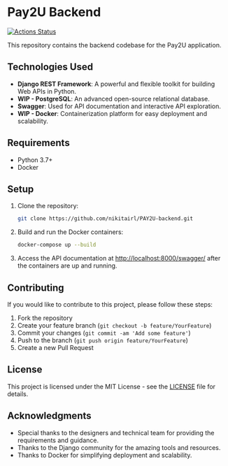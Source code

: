 # Pay2U Backend
[![Actions Status](https://github.com/nikitairl/PAY2U-backend/workflows/Main%20app%20workflow/badge.svg)](https://github.com/nikitairl/PAY2U-backend/actions)

This repository contains the backend codebase for the Pay2U application.

## Technologies Used

- **Django REST Framework**: A powerful and flexible toolkit for building Web APIs in Python.
- **WIP - PostgreSQL**: An advanced open-source relational database.
- **Swagger**: Used for API documentation and interactive API exploration.
- **WIP - Docker**: Containerization platform for easy deployment and scalability.

## Requirements

- Python 3.7+
- Docker

## Setup

1. Clone the repository:

    ```bash
    git clone https://github.com/nikitairl/PAY2U-backend.git
    ```


3. Build and run the Docker containers:

    ```bash
    docker-compose up --build
    ```

4. Access the API documentation at [http://localhost:8000/swagger/](http://localhost:8000/swagger/) after the containers are up and running.


## Contributing

If you would like to contribute to this project, please follow these steps:

1. Fork the repository
2. Create your feature branch (`git checkout -b feature/YourFeature`)
3. Commit your changes (`git commit -am 'Add some feature'`)
4. Push to the branch (`git push origin feature/YourFeature`)
5. Create a new Pull Request

## License

This project is licensed under the MIT License - see the [LICENSE](LICENSE) file for details.

## Acknowledgments

- Special thanks to the designers and technical team for providing the requirements and guidance.
- Thanks to the Django community for the amazing tools and resources.
- Thanks to Docker for simplifying deployment and scalability.
